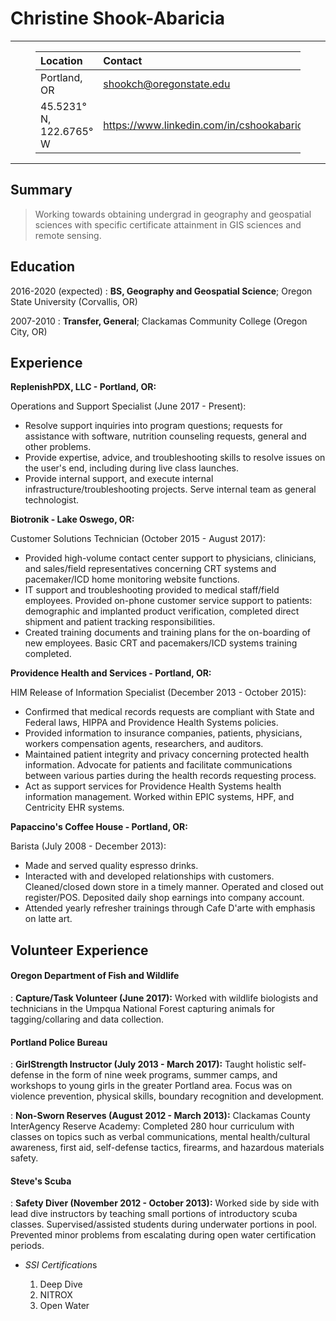 <h1>Christine Shook-Abaricia </h1>
<hr />
<figure><table>
<thead>
<tr><th style='text-align:left;' >Location</th><th style='text-align:left;' >Contact </th></tr></thead>
<tbody><tr><td style='text-align:left;' >Portland, OR</td><td style='text-align:left;' ><a href='mailto:shookch@oregonstate.edu' target='_blank' >shookch@oregonstate.edu</a></td></tr><tr><td style='text-align:left;' > 45.5231° N, 122.6765° W</td><td style='text-align:left;' ><a href='https://www.linkedin.com/in/cshookabaricia' target='_blank' >https://www.linkedin.com/in/cshookabaricia</a>/</td></tr></tbody>
</table></figure>
<hr />
<h2>Summary</h2>
<blockquote><p>Working towards obtaining undergrad in geography and geospatial sciences with specific certificate attainment in GIS sciences and remote sensing. </p>
</blockquote>
<h2>Education</h2>
<p>2016-2020 (expected)
:   <strong>BS, Geography and Geospatial Science</strong>; Oregon State University (Corvallis, OR)</p>
<p>2007-2010
:   <strong>Transfer, General</strong>; Clackamas Community College (Oregon City, OR)</p>
<h2>Experience</h2>
<p><strong>ReplenishPDX, LLC - Portland, OR:</strong></p>
<p>Operations and Support Specialist (June 2017 - Present):</p>
<ul>
<li>Resolve support inquiries into program questions; requests for assistance with software, nutrition counseling requests, general and other problems. </li>
<li>Provide expertise, advice, and troubleshooting skills to resolve issues on the user&#39;s end, including during live class launches. </li>
<li>Provide internal support, and execute internal infrastructure/troubleshooting projects. Serve internal team as general technologist.</li>

</ul>
<p><strong>Biotronik - Lake Oswego, OR:</strong></p>
<p>Customer Solutions Technician (October 2015 - August 2017):</p>
<ul>
<li>Provided high-volume contact center support to physicians, clinicians, and sales/field representatives concerning CRT systems and pacemaker/ICD home monitoring website functions. </li>
<li>IT support and troubleshooting provided to medical staff/field employees. Provided on-phone customer service support to patients: demographic and implanted product verification, completed direct shipment and patient tracking responsibilities. </li>
<li>Created training documents and training plans for the on-boarding of new employees. Basic CRT and pacemakers/ICD systems training completed. </li>

</ul>
<p><strong>Providence Health and Services - Portland, OR:</strong></p>
<p>HIM Release of Information Specialist (December 2013 - October 2015):</p>
<ul>
<li>Confirmed that medical records requests are compliant with State and Federal laws, HIPPA and Providence Health Systems policies. </li>
<li>Provided information to insurance companies, patients, physicians, workers compensation agents, researchers, and auditors. </li>
<li>Maintained patient integrity and privacy concerning protected health information. Advocate for patients and facilitate communications between various parties during the health records requesting process. </li>
<li>Act as support services for Providence Health Systems health information management. Worked within EPIC systems, HPF, and Centricity EHR systems. </li>

</ul>
<p><strong>Papaccino&#39;s Coffee House - Portland, OR:</strong></p>
<p>Barista (July 2008 - December 2013):</p>
<ul>
<li>Made and served quality espresso drinks. </li>
<li>Interacted with and developed relationships with customers. Cleaned/closed down store in a timely manner. Operated and closed out register/POS. Deposited daily shop earnings into company account.</li>
<li>Attended yearly refresher trainings through Cafe D&#39;arte with emphasis on latte art. </li>

</ul>
<h2>Volunteer Experience</h2>
<h4>Oregon Department of Fish and Wildlife</h4>
<p>:   <strong>Capture/Task Volunteer (June 2017):</strong> Worked with wildlife biologists and technicians in the Umpqua National Forest capturing animals for tagging/collaring and data collection.</p>
<h4>Portland Police Bureau</h4>
<p>:   <strong>GirlStrength Instructor (July 2013 - March 2017):</strong> Taught holistic self-defense in the form of nine week programs, summer camps, and workshops to young girls in the greater Portland area. Focus was on violence prevention, physical skills, boundary recognition and development.</p>
<p>:   <strong>Non-Sworn Reserves (August 2012 - March 2013):</strong> Clackamas County Inter­Agency Reserve Academy: Completed 280 hour curriculum with classes on topics such as verbal communications, mental health/cultural awareness, first aid, self-­defense tactics, firearms, and hazardous materials safety.</p>
<h4>Steve&#39;s Scuba</h4>
<p>:   <strong>Safety Diver (November 2012 - October 2013):</strong> Worked side by side with lead dive instructors by teaching small portions of introductory scuba classes. Supervised/assisted students during underwater portions in pool. Prevented minor problems from escalating during open water certification periods. </p>
<ul>
<li><p><em>SSI Certification</em>s</p>
<ol>
<li>Deep Dive</li>
<li>NITROX</li>
<li>Open Water </li>

</ol>
</li>

</ul>
